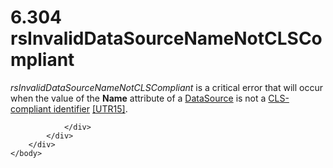 <html dir="LTR" xmlns:mshelp="http://msdn.microsoft.com/mshelp" xmlns:ddue="http://ddue.schemas.microsoft.com/authoring/2003/5" xmlns:xlink="http://www.w3.org/1999/xlink" xmlns:tool="http://www.microsoft.com/tooltip">
    <head>
        <meta http-equiv="Content-Type" content="text/html; CHARSET=utf-8"></meta>
        <meta name="save" content="history"></meta>
        <title>6.304 rsInvalidDataSourceNameNotCLSCompliant</title>
        <xml>
            <mshelp:toctitle title="6.304 rsInvalidDataSourceNameNotCLSCompliant"></mshelp:toctitle>
            <mshelp:rltitle title="[MS-RDL]: rsInvalidDataSourceNameNotCLSCompliant"></mshelp:rltitle>
            <mshelp:keyword index="A" term="4547d83f-ef0e-4052-8b24-56a32549661d"></mshelp:keyword>
            <mshelp:attr name="DCSext.ContentType" value="open specification"></mshelp:attr>
            <mshelp:attr name="AssetID" value="4547d83f-ef0e-4052-8b24-56a32549661d"></mshelp:attr>
            <mshelp:attr name="TopicType" value="kbRef"></mshelp:attr>
            <mshelp:attr name="DCSext.Title" value="[MS-RDL]: rsInvalidDataSourceNameNotCLSCompliant" />
        </xml>
    </head>
    <body>
        <div id="header">
            <h1 class="heading">6.304 rsInvalidDataSourceNameNotCLSCompliant</h1>
        </div>
        <div id="mainSection">
            <div id="mainBody">
                <div id="allHistory" class="saveHistory"></div>
                <div id="sectionSection0" class="section" name="collapseableSection">
                    

<p><i>rsInvalidDataSourceNameNotCLSCompliant</i> is a critical
error that will occur when the value of the <b>Name</b> attribute of a <a href="0f098196-d1a1-4668-ac38-70331cc05041.html">DataSource</a> is not a <a href="b2482b3f-74ab-4ca8-a9e5-c07955011743.html#gt_cb2ad790-a668-429f-84fa-f3dd67517e9b">CLS-compliant identifier</a> <a href="https://go.microsoft.com/fwlink/?LinkId=147989">[UTR15]</a>.</p>


                </div>
            </div>
        </div>
    </body>
</html>